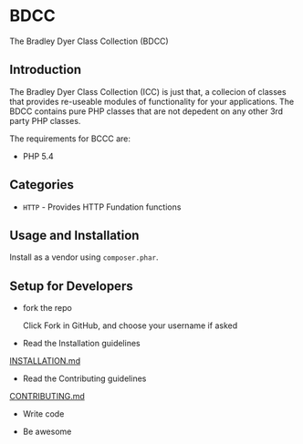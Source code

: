 BDCC
====

The Bradley Dyer Class Collection (BDCC)

## Introduction

The Bradley Dyer Class Collection (ICC) is just that, a collecion of classes that provides re-useable modules of functionality for your applications.
The BDCC contains pure PHP classes that are not depedent on any other 3rd party PHP classes.

The requirements for BCCC are:

* PHP 5.4

## Categories

* `HTTP` - Provides HTTP Fundation functions


## Usage and Installation

Install as a vendor using `composer.phar`.

## Setup for Developers

 - fork the repo

    Click Fork in GitHub, and choose your username if asked

 - Read the Installation guidelines

[INSTALLATION.md](https://github.com/bradleydyer/BDCC/blob/master/INSTALLATION.md)

 - Read the Contributing guidelines

[CONTRIBUTING.md](https://github.com/bradleydyer/BDCC/blob/master/CONTRIBUTING.md)

- Write code

- Be awesome
